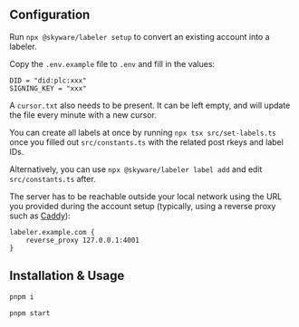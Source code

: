 ## Configuration

Run `npx @skyware/labeler setup` to convert an existing account into a labeler.

Copy the `.env.example` file to `.env` and fill in the values:

```Dotenv
DID = "did:plc:xxx"
SIGNING_KEY = "xxx"
```

A `cursor.txt` also needs to be present. It can be left empty, and will update the file every minute with a new cursor.

You can create all labels at once by running `npx tsx src/set-labels.ts` once you filled out `src/constants.ts` with the related post rkeys and label IDs.

Alternatively, you can use `npx @skyware/labeler label add` and edit `src/constants.ts` after.

The server has to be reachable outside your local network using the URL you provided during the account setup (typically, using a reverse proxy such as [Caddy](https://caddyserver.com/)):

```Caddyfile
labeler.example.com {
	reverse_proxy 127.0.0.1:4001
}
```

## Installation & Usage

```sh
pnpm i
```

```sh
pnpm start
```
